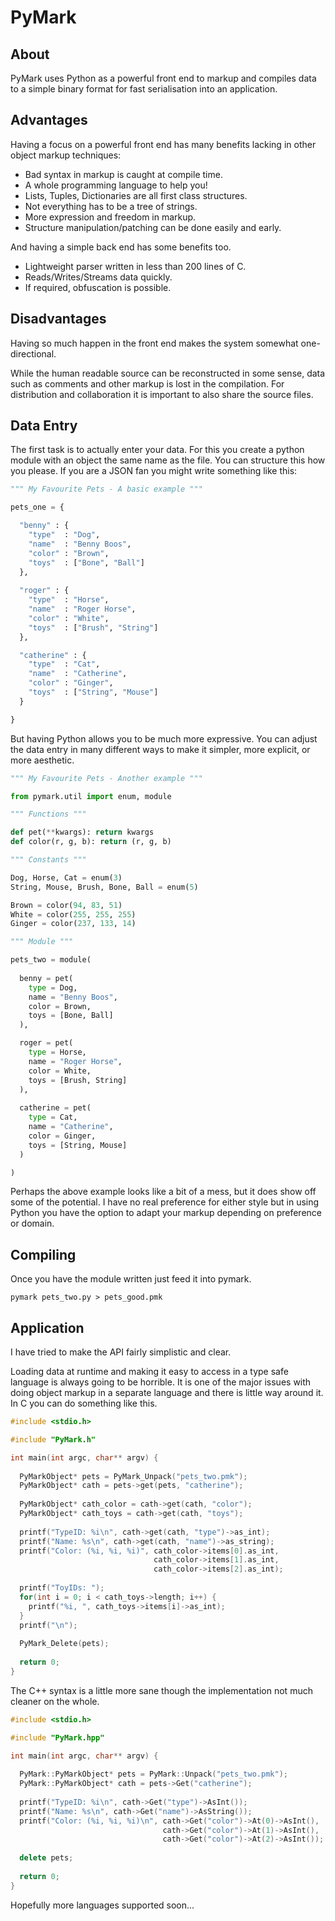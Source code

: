 PyMark
======

About
-----

PyMark uses Python as a powerful front end to markup and compiles data to a simple binary format for fast serialisation into an application.


Advantages
----------

Having a focus on a powerful front end has many benefits lacking in other object markup techniques:
	
* Bad syntax in markup is caught at compile time.
* A whole programming language to help you!
* Lists, Tuples, Dictionaries are all first class structures.
* Not everything has to be a tree of strings.
* More expression and freedom in markup.
* Structure manipulation/patching can be done easily and early.

And having a simple back end has some benefits too.

* Lightweight parser written in less than 200 lines of C.
* Reads/Writes/Streams data quickly.
* If required, obfuscation is possible.

	
Disadvantages
-------------

Having so much happen in the front end makes the system somewhat one-directional.

While the human readable source can be reconstructed in some sense, data such as comments and other markup is lost in the compilation. For distribution and collaboration it is important to also share the source files.


Data Entry 
----------

The first task is to actually enter your data. For this you create a python module with an object the same name as the file. You can structure this how you please. If you are a JSON fan you might write something like this:

```python
""" My Favourite Pets - A basic example """

pets_one = {

  "benny" : {
    "type"  : "Dog",
    "name"  : "Benny Boos",
    "color" : "Brown",
    "toys"  : ["Bone", "Ball"]
  },
  
  "roger" : {
    "type"  : "Horse",
    "name"  : "Roger Horse",
    "color" : "White",
    "toys"  : ["Brush", "String"]
  },

  "catherine" : {
    "type"  : "Cat",
    "name"  : "Catherine",
    "color" : "Ginger",
    "toys"  : ["String", "Mouse"]
  }

}
```

But having Python allows you to be much more expressive. You can adjust the data entry in many different ways to make it simpler, more explicit, or more aesthetic.

```python
""" My Favourite Pets - Another example """

from pymark.util import enum, module

""" Functions """

def pet(**kwargs): return kwargs
def color(r, g, b): return (r, g, b)

""" Constants """

Dog, Horse, Cat = enum(3)
String, Mouse, Brush, Bone, Ball = enum(5)

Brown = color(94, 83, 51)
White = color(255, 255, 255)
Ginger = color(237, 133, 14)

""" Module """

pets_two = module(
  
  benny = pet(
    type = Dog,
    name = "Benny Boos",
    color = Brown,
    toys = [Bone, Ball]
  ),

  roger = pet(
    type = Horse,
    name = "Roger Horse",
    color = White,
    toys = [Brush, String]
  ),
  
  catherine = pet(
    type = Cat,
    name = "Catherine",
    color = Ginger, 
    toys = [String, Mouse]
  )

)
```

Perhaps the above example looks like a bit of a mess, but it does show off some of the potential. I have no real preference for either style but in using Python you have the option to adapt your markup depending on preference or domain.


Compiling
---------

Once you have the module written just feed it into pymark.

```shell
pymark pets_two.py > pets_good.pmk
```


Application
-----------

I have tried to make the API fairly simplistic and clear.

Loading data at runtime and making it easy to access in a type safe language is always going to be horrible. It is one of the major issues with doing object markup in a separate language and there is little way around it. In C you can do something like this.

```c
#include <stdio.h>

#include "PyMark.h"

int main(int argc, char** argv) {
  
  PyMarkObject* pets = PyMark_Unpack("pets_two.pmk");
  PyMarkObject* cath = pets->get(pets, "catherine");
  
  PyMarkObject* cath_color = cath->get(cath, "color");
  PyMarkObject* cath_toys = cath->get(cath, "toys");
  
  printf("TypeID: %i\n", cath->get(cath, "type")->as_int);
  printf("Name: %s\n", cath->get(cath, "name")->as_string);
  printf("Color: (%i, %i, %i)", cath_color->items[0].as_int, 
                                cath_color->items[1].as_int, 
                                cath_color->items[2].as_int);
  
  printf("ToyIDs: ");
  for(int i = 0; i < cath_toys->length; i++) {
    printf("%i, ", cath_toys->items[i]->as_int);
  }
  printf("\n");
  
  PyMark_Delete(pets);
  
  return 0;
}
```

The C++ syntax is a little more sane though the implementation not much cleaner on the whole.

```c++
#include <stdio.h>

#include "PyMark.hpp"

int main(int argc, char** argv) {
  
  PyMark::PyMarkObject* pets = PyMark::Unpack("pets_two.pmk");
  PyMark::PyMarkObject* cath = pets->Get("catherine");
  
  printf("TypeID: %i\n", cath->Get("type")->AsInt());
  printf("Name: %s\n", cath->Get("name")->AsString());
  printf("Color: (%i, %i, %i)\n", cath->Get("color")->At(0)->AsInt(), 
                                  cath->Get("color")->At(1)->AsInt(), 
                                  cath->Get("color")->At(2)->AsInt());
  
  delete pets;
  
  return 0;
}

```

Hopefully more languages supported soon...

